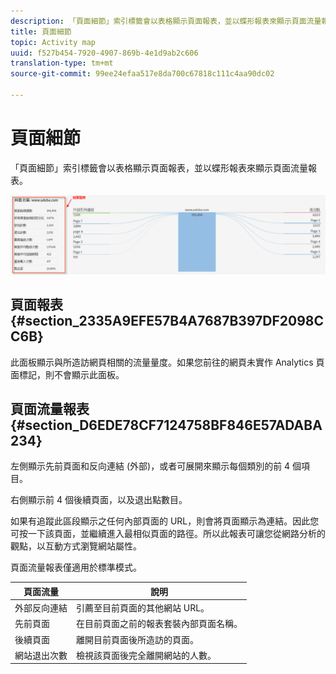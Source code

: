 ```yaml
---
description: 「頁面細節」索引標籤會以表格顯示頁面報表，並以蝶形報表來顯示頁面流量報表。
title: 頁面細節
topic: Activity map
uuid: f527b454-7920-4907-869b-4e1d9ab2c606
translation-type: tm+mt
source-git-commit: 99ee24efaa517e8da700c67818c111c4aa90dc02

---
```



# 頁面細節

「頁面細節」索引標籤會以表格顯示頁面報表，並以蝶形報表來顯示頁面流量報表。

![](assets/page_flow.png)

## 頁面報表 {#section_2335A9EFE57B4A7687B397DF2098CC6B}

此面板顯示與所造訪網頁相關的流量量度。如果您前往的網頁未實作 Analytics 頁面標記，則不會顯示此面板。

## 頁面流量報表 {#section_D6EDE78CF7124758BF846E57ADABA234}

左側顯示先前頁面和反向連結 (外部)，或者可展開來顯示每個類別的前 4 個項目。

右側顯示前 4 個後續頁面，以及退出點數目。

如果有追蹤此區段顯示之任何內部頁面的 URL，則會將頁面顯示為連結。因此您可按一下該頁面，並繼續進入最相似頁面的路徑。所以此報表可讓您從網路分析的觀點，以互動方式瀏覽網站屬性。

頁面流量報表僅適用於標準模式。

| **頁面流量** | **說明** |
|---|---|
| 外部反向連結 | 引薦至目前頁面的其他網站 URL。 |
| 先前頁面 | 在目前頁面之前的報表套裝內部頁面名稱。 |
| 後續頁面 | 離開目前頁面後所造訪的頁面。 |
| 網站退出次數 | 檢視該頁面後完全離開網站的人數。 |

